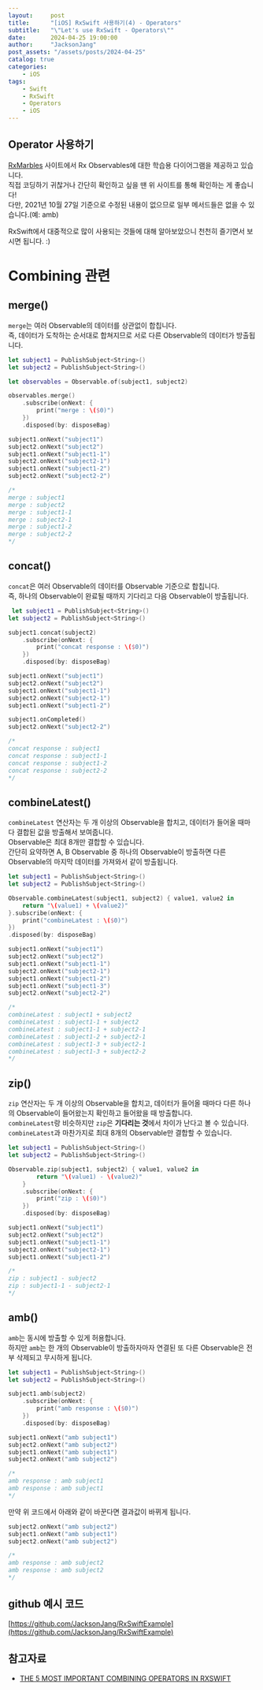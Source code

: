 ```yaml
---
layout:     post
title:      "[iOS] RxSwift 사용하기(4) - Operators"
subtitle:   "\"Let's use RxSwift - Operators\""
date:       2024-04-25 19:00:00
author:     "JacksonJang"
post_assets: "/assets/posts/2024-04-25"
catalog: true
categories:
    - iOS
tags:
    - Swift
    - RxSwift
    - Operators
    - iOS
---
```


## Operator 사용하기
[RxMarbles](https://rxmarbles.com/) 사이트에서 Rx Observables에 대한 학습용 다이어그램을 제공하고 있습니다.
<br />
직접 코딩하기 귀찮거나 간단히 확인하고 싶을 땐 위 사이트를 통해 확인하는 게 좋습니다!
<br />
다만, 2021년 10월 27일 기준으로 수정된 내용이 없으므로 일부 메서드들은 없을 수 있습니다.(예: amb)

RxSwift에서 대중적으로 많이 사용되는 것들에 대해 알아보았으니 천천히 즐기면서 보시면 됩니다. :)

# Combining 관련

## merge()
`merge`는 여러 Observable의 데이터를 상관없이 합칩니다.
<br />즉, 데이터가 도착하는 순서대로 합쳐지므로 서로 다른 Observable의 데이터가 방출됩니다.

```swift
let subject1 = PublishSubject<String>()
let subject2 = PublishSubject<String>()

let observables = Observable.of(subject1, subject2)

observables.merge()
    .subscribe(onNext: {
        print("merge : \($0)")
    })
    .disposed(by: disposeBag)

subject1.onNext("subject1")
subject2.onNext("subject2")
subject1.onNext("subject1-1")
subject2.onNext("subject2-1")
subject1.onNext("subject1-2")
subject2.onNext("subject2-2")

/*
merge : subject1
merge : subject2
merge : subject1-1
merge : subject2-1
merge : subject1-2
merge : subject2-2
*/
```

## concat()
`concat`은 여러 Observable의 데이터를 Observable 기준으로 합칩니다.
<br />
즉, 하나의 Observable이 완료될 때까지 기다리고 다음 Observable이 방출됩니다.

```swift
 let subject1 = PublishSubject<String>()
let subject2 = PublishSubject<String>()

subject1.concat(subject2)
    .subscribe(onNext: {
        print("concat response : \($0)")
    })
    .disposed(by: disposeBag)

subject1.onNext("subject1")
subject2.onNext("subject2")
subject1.onNext("subject1-1")
subject2.onNext("subject2-1")
subject1.onNext("subject1-2")

subject1.onCompleted()
subject2.onNext("subject2-2")

/*
concat response : subject1
concat response : subject1-1
concat response : subject1-2
concat response : subject2-2
*/
```

## combineLatest()
`combineLatest` 연산자는 두 개 이상의 Observable을 합치고, 데이터가 들어올 때마다 결합된 값을 방출해서 보여줍니다.
<br />
Observable은 최대 8개만 결합할 수 있습니다.
<br />
간단히 요약하면 A, B Observable 중 하나의 Observable이 방출하면 다른 Observable의 마지막 데이터를 가져와서 같이 방출됩니다.

```swift
let subject1 = PublishSubject<String>()
let subject2 = PublishSubject<String>()

Observable.combineLatest(subject1, subject2) { value1, value2 in
    return "\(value1) + \(value2)"
}.subscribe(onNext: {
    print("combineLatest : \($0)")
})
.disposed(by: disposeBag)

subject1.onNext("subject1")
subject2.onNext("subject2")
subject1.onNext("subject1-1")
subject2.onNext("subject2-1")
subject1.onNext("subject1-2")
subject1.onNext("subject1-3")
subject2.onNext("subject2-2")

/*
combineLatest : subject1 + subject2
combineLatest : subject1-1 + subject2
combineLatest : subject1-1 + subject2-1
combineLatest : subject1-2 + subject2-1
combineLatest : subject1-3 + subject2-1
combineLatest : subject1-3 + subject2-2
*/
```

## zip()
`zip` 연산자는 두 개 이상의 Observable을 합치고, 데이터가 들어올 때마다 다른 하나의 Observable이 들어왔는지 확인하고 들어왔을 때 방출합니다.
<br />
`combineLatest`랑 비슷하지만 `zip`은 **기다리는 것**에서 차이가 난다고 볼 수 있습니다.
`combineLatest`과 마찬가지로 최대 8개의 Observable만 결합할 수 있습니다.

```swift
let subject1 = PublishSubject<String>()
let subject2 = PublishSubject<String>()

Observable.zip(subject1, subject2) { value1, value2 in
        return "\(value1) - \(value2)"
    }
    .subscribe(onNext: {
        print("zip : \($0)")
    })
    .disposed(by: disposeBag)

subject1.onNext("subject1")
subject2.onNext("subject2")
subject1.onNext("subject1-1")
subject2.onNext("subject2-1")
subject1.onNext("subject1-2")

/*
zip : subject1 - subject2
zip : subject1-1 - subject2-1
*/
```

## amb()
`amb`는 동시에 방출할 수 있게 허용합니다. 
<br />
하지만 `amb`는 한 개의 Observable이 방출하자마자 연결된 또 다른 Observable은 전부 삭제되고 무시하게 됩니다.

```swift
let subject1 = PublishSubject<String>()
let subject2 = PublishSubject<String>()

subject1.amb(subject2)
    .subscribe(onNext: {
        print("amb response : \($0)")
    })
    .disposed(by: disposeBag)

subject1.onNext("amb subject1")
subject2.onNext("amb subject2")
subject1.onNext("amb subject1")
subject2.onNext("amb subject2")

/*
amb response : amb subject1
amb response : amb subject1
*/
```
만약 위 코드에서 아래와 같이 바꾼다면 결과값이 바뀌게 됩니다.
```swift
subject2.onNext("amb subject2")
subject1.onNext("amb subject1")
subject2.onNext("amb subject2")

/*
amb response : amb subject2
amb response : amb subject2
*/
```

## github 예시 코드
[https://github.com/JacksonJang/RxSwiftExample](https://github.com/JacksonJang/RxSwiftExample)

## 참고자료
- [THE 5 MOST IMPORTANT COMBINING OPERATORS IN RXSWIFT](https://andreaslydemann.com/the-5-most-important-combining-operators-in-rxswift/)
